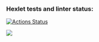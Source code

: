 ### Hexlet tests and linter status:
[![Actions Status](https://github.com/Abikimoz/frontend-project-46/workflows/hexlet-check/badge.svg)](https://github.com/Abikimoz/frontend-project-46/actions)

<a href="https://asciinema.org/a/AbMZvGEZ8W0wX6aLR6jKorgL1" target="_blank"><img src="https://asciinema.org/a/AbMZvGEZ8W0wX6aLR6jKorgL1.svg" /></a>
